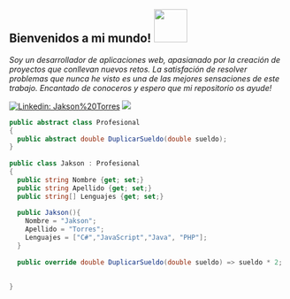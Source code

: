 <h2>Bienvenidos a mi mundo! <img src="https://user-images.githubusercontent.com/56301342/120715199-8e99a480-c4c4-11eb-8606-bcd50f95d249.gif" width="60"/> </h2>


<p><i>Soy un desarrollador de aplicaciones web, apasianado por la creación de proyectos que conllevan nuevos retos. La satisfación de resolver problemas que nunca he visto es una de las mejores sensaciones de este trabajo. Encantado de conoceros y espero que mi repositorio os ayude!</i></p>

[![Linkedin: Jakson%20Torres](https://img.shields.io/badge/-Jakson%20Torres-blue?style=flat-square&logo=Linkedin&logoColor=white&link=https://www.linkedin.com/in/jakson-torres/)](https://www.linkedin.com/in/jakson-torres/)
[![](https://img.shields.io/badge/Gmail-jaksontl12@gmail.com-orange)](mailto:jaksontl12@gmail.com)


```c#
public abstract class Profesional
{
  public abstract double DuplicarSueldo(double sueldo);
}
    
public class Jakson : Profesional
{
  public string Nombre {get; set;}
  public string Apellido {get; set;}
  public string[] Lenguajes {get; set;}
  
  public Jakson(){
    Nombre = "Jakson";
    Apellido = "Torres";
    Lenguajes = ["C#","JavaScript","Java", "PHP"];
  }
  
  public override double DuplicarSueldo(double sueldo) => sueldo * 2;
  
  
}
```
